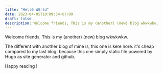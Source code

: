 ```yaml
---
title: "Hell0 W0rld"
date: 2023-04-05T10:09:54+07:00
draft: false
description: Welcome friends, This is my (another) (new) blog wkwkwkw.
---
```


Welcome friends,
This is my (another) (new) blog wkwkwkw.

The different with another blog of mine is, this one is kere hore. 
it's cheap compared to my last blog, because this one simply static file powered by Hugo as site generator and github.

Happy reading !